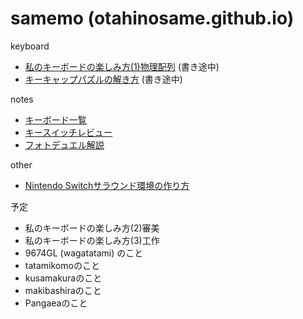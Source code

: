 # samemo (otahinosame.github.io)

keyboard
* [私のキーボードの楽しみ方(1)物理配列](/how_to_tanoshimi_1) (書き途中)
* [キーキャップパズルの解き方](/solve_keycaps) (書き途中)

notes
* [キーボード一覧](/keyboard_list)
* [キースイッチレビュー](/keyswitch_list)
* [フォトデュエル解説](/photo_duel)

other
* [Nintendo Switchサラウンド環境の作り方](/switch_surround/)

予定
* 私のキーボードの楽しみ方(2)審美
* 私のキーボードの楽しみ方(3)工作
* 9674GL (wagatatami) のこと
* tatamikomoのこと
* kusamakuraのこと
* makibashiraのこと
* Pangaeaのこと

